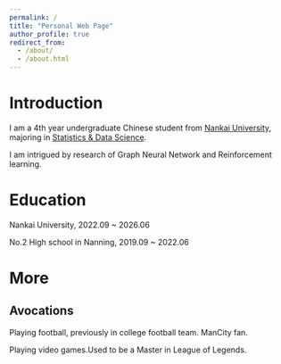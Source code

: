 ```yaml
---
permalink: /
title: "Personal Web Page"
author_profile: true
redirect_from: 
  - /about/
  - /about.html
---
```


Introduction
======

I am a 4th year undergraduate Chinese student from [Nankai University](https://www.nankai.edu.cn/), majoring in [Statistics & Data Science](https://stat.nankai.edu.cn/).

I am intrigued by research of Graph Neural Network and Reinforcement learning.

Education
======
 
 Nankai University, 2022.09 ~ 2026.06
 
 No.2 High school in Nanning, 2019.09 ~ 2022.06

More
======
 
Avocations
------
 
 Playing football, previously in college football team. ManCity fan.
 
 Playing video games.Used to be a Master in League of Legends.
